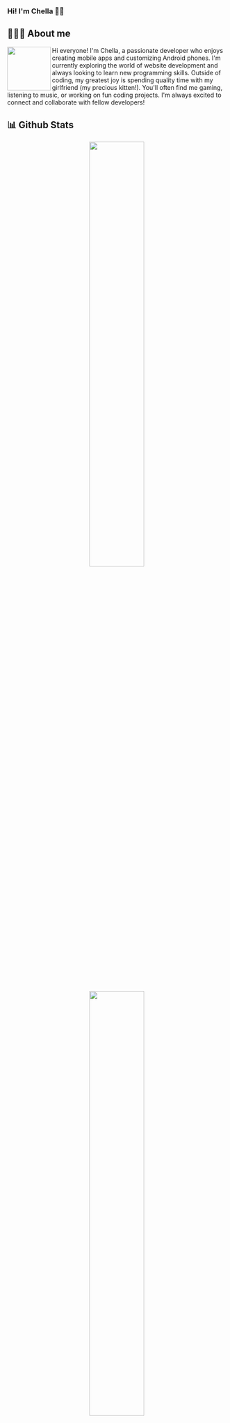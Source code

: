 ### Hi! I'm Chella 🫶🏻

## **🧑🏻‍💻 About me**
<a href="https://chella-portfolio.vercel.app/">
    <img align="left" width="100" src="./images/EXAMPLE">
</a>
<p>Hi everyone! I'm Chella, a passionate developer who enjoys creating mobile apps and customizing Android phones. I'm currently exploring the world of website development and always looking to learn new programming skills. Outside of coding, my greatest joy is spending quality time with my girlfriend (my precious kitten!). You'll often find me gaming, listening to music, or working on fun coding projects. I'm always excited to connect and collaborate with fellow developers!</p>

## **📊 Github Stats**
<p align="center">
    <img width="50%" src="https://github-readme-stats.vercel.app/api?username=ilovechella&show_icons=true&count_private=true&theme=react&hide_border=true&bg_color=0D1117"/>
    <img width="50%" src="https://github-readme-stats.vercel.app/api/top-langs/?username=ilovechella&show_icons=true&count_private=true&theme=react&hide_border=true&bg_color=0D1117&layout=compact"/>
</p>


## **🔥 Streak Counter**
<p align="center">
	<img src="https://count.getloli.com/@:ilovechella?theme=ai-1" alt="Chella's View Counter"/>

</p>

## **🌐 Contact**
<a href="https://chella-portfolio.vercel.app/">
    <img align="left" width="100" src="./images/EXAMPLE" />
</a>

**Please Contact me on Telegram for a quick response:** [Chella](https://t.me/ilovechella)
